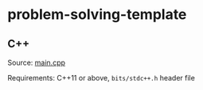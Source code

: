 # problem-solving-template

## C++

Source: [main.cpp](https://github.com/njw1204/problem-solving-template/blob/master/main.cpp)

Requirements: C++11 or above, `bits/stdc++.h` header file
